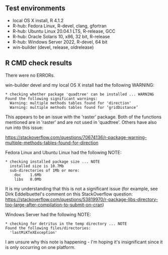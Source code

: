 ## Test environments

* local OS X install, R 4.1.2
* R-hub: Fedora Linux, R-devel, clang, gfortran
* R-hub: Ubuntu Linux 20.04.1 LTS, R-release, GCC
* R-hub: Oracle Solaris 10, x86, 32 bit, R-release
* R-hub: Windows Server 2022, R-devel, 64 bit
* win-builder (devel, release, oldrelease)

## R CMD check results

There were no ERRORs.

win-builder devel and my local OS X install had the following WARNING:

```
* checking whether package 'quadtree' can be installed ... WARNING
Found the following significant warnings:
  Warning: multiple methods tables found for 'direction'
  Warning: multiple methods tables found for ‘gridDistance’
```

This appears to be an issue with the 'raster' package. Both of the functions mentioned are in 'raster' and are not used in 'quadtree'. Others have also run into this issue:

https://stackoverflow.com/questions/70674136/r-package-warning-multiple-methods-tables-found-for-direction

Fedora Linux and Ubuntu Linux had the following NOTE:

```
* checking installed package size ... NOTE
  installed size is 10.7Mb
  sub-directories of 1Mb or more:
    doc    1.6Mb
    libs   8.0Mb
```

It is my understanding that this is not a significant issue (for example, see Dirk Eddelbuettel's comment on this StackOverflow question: https://stackoverflow.com/questions/53819970/r-package-libs-directory-too-large-after-compilation-to-submit-on-cran)

Windows Server had the following NOTE:

```
* checking for detritus in the temp directory ... NOTE
Found the following files/directories:
  'lastMiKTeXException'
```

I am unsure why this note is happening - I'm hoping it's insignificant since it is only occurring on one platform.
